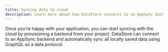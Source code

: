 ```yaml
---
title: Syncing data to cloud
description: Learn more about how DataStore connects to an AppSync backend and automatically syncs all locally saved data using GraphQL.
---
```


Once you're happy with your application, you can start syncing with the cloud by provisioning a backend from your project. DataStore can connect to an AppSync backend and automatically sync all locally saved data using GraphQL as a data protocol.

<inline-fragment platform="js" src="~/lib/datastore/fragments/js/sync.md"></inline-fragment>
<inline-fragment platform="ios" src="~/lib/datastore/fragments/ios/sync.md"></inline-fragment>
<inline-fragment platform="android" src="~/lib/datastore/fragments/android/sync.md"></inline-fragment>
